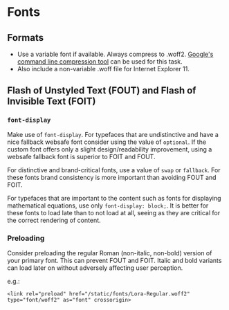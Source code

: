 # Fonts

## Formats

- Use a variable font if available. Always compress to .woff2. [Google's command line compression tool](https://github.com/google/woff2) can be used for this task. 
- Also include a non-variable .woff file for Internet Explorer 11.  

## Flash of Unstyled Text (FOUT) and Flash of Invisible Text (FOIT)

### `font-display`

Make use of `font-display`. For typefaces that are undistinctive and have a nice fallback websafe font consider using the value of `optional`. If the custom font offers only a slight design/readability improvement, using a websafe fallback font is superior to FOIT and FOUT. 

For distinctive and brand-critical fonts, use a value of `swap` or `fallback`. For these fonts brand consistency is more important than avoiding FOUT and FOIT.  

For typefaces that are important to the content such as fonts for displaying mathematical equations, use only `font-display: block;`. It is better for these fonts to load late than to not load at all, seeing as they are critical for the correct rendering of content.

### Preloading

Consider preloading the regular Roman (non-italic, non-bold) version of your primary font. This can prevent FOUT and FOIT. Italic and bold variants can load later on without adversely affecting user perception. 

e.g.: 

`<link rel="preload" href="/static/fonts/Lora-Regular.woff2" type="font/woff2" as="font" crossorigin>`
